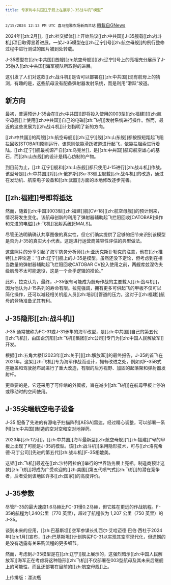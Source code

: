 ```yaml
---
title: 专家称中共国辽宁舰上在展示J-35战斗机“模型”
---
```

`2/15/2024 12:13 PM UTC 喜马拉雅农场新西兰站` [轉載自GNews](https://gnews.org/articles/2309856)

2024年[[zh:2月]]，[[zh:社交媒体]]上开始热议[[zh:中共国]]J-35舰载[[zh:战斗机]]项目取得显着进展。一架J-35模型在[[zh:辽宁]]号[[zh:航空母舰]]的例行整修过程中进行测试的图片被到处转载。

J-35模型在[[zh:中共国]]首艘[[zh:航空母舰]][[zh:辽宁]]号上的亮相充分展示了J-35融入[[zh:中共国]]海军舰队所取得的进展。

这引发了人们对这款[[zh:战斗机]]是否可以部署在[[zh:中共国]]现有航母上的猜测，有趣的是，这些航母没有配备弹射器发射系统，而是利用“滑跃”坡道。

## 新方向

最初，普遍预计J-35会在[[zh:中共国]]即将投入使用的003型[[zh:福建]][[zh:航空母舰]]上使用[[zh:中共国]]自己的电磁[[zh:飞机]]发射系统进行操作。然而，最近的这些发展为[[zh:战斗机]]计划指明了新的方向。

[[zh:中共国]]的两艘[[zh:航空母舰]][[zh:辽宁]]舰[[zh:山东舰]]都按照短距起飞阻拦回收\[STOBAR\]原则运行，该原则依靠滑跃坡道进行起飞，依靠拦阻索进行着陆。[[zh:辽宁]]舰最初源产自[[zh:乌克兰]]，是[[zh:中共国]]航母航空雄心的基石，而[[zh:山东舰]]的设计是精心仿制的产物。

到目前为止，[[zh:辽宁]]舰和[[zh:山东舰]]都只使用J-15进行[[zh:战斗机]]作战。该型号是[[zh:中共国]]对[[zh:俄罗斯]]Su-33侧卫舰载[[zh:战斗机]]的改造，通过在发动机、航空电子设备和[[zh:武器]]方面的本地修改逐步完善。

## [[zh:福建]]号即将抵达

然而，随着[[zh:中国]]003型[[zh:福建]]舰\[CV-18\][[zh:航空母舰]]的预计到来，情况将发生变化。该航母创新的利用了弹射器辅助起飞拦阻回收\[CATOBAR\]操作和先进的电磁[[zh:飞机]]发射系统\[EMALS\]。

尽管无法明确确认共享图像的真实性，但它们确实提供了足够的细节来识别该模型是否为J-35的真实大小代表。这是进行运营商兼容性评估的典型做法。

这些照片的分享引起了海军防务分析师[[zh:亚历克斯]]·勒克的注意，他在[[zh:推特]]上评论道：“[[zh:辽宁]]舰上的J-35是模型。虽然还没下定论，但考虑到在相当数量的弹射器辅助起飞拦阻回收CATOBAR CV投入使用之前，两艘库兹涅佐夫级航母不太可能退役，这是一个合乎逻辑的推论。”

此外，拉克认为，最终，J-35很有可能成为航母作战的主要载人[[zh:战斗机]]，因为他认为J-15系列的寿命有限。拉克强调，拥有更多可供起飞的甲板不仅可以简化操作，还可以减轻相关机组人员[[zh:培训]]管道的压力。这对于[[zh:福建]]航母的登场准备尤其有利。

## J-35隐形[[zh:战斗机]]

J-35 通常被称为FC-31或J-31矛隼的海军改型，是[[zh:中共国]]自己的第五代[[zh:飞机]]，由国企沉阳[[zh:飞机]]集团[[zh:公司]]专门为[[zh:中国人民解放军]]开发。

根据[[zh:五角大楼]]2023年[[zh:关于]][[zh:解放军]]的最终报告，J-35的首飞在2021年。这架[[zh:飞机]]专为海军作战而设计，拥有改进之处，例如对F-35B式座舱盖和驾驶舱布局进行了重大改造，有限的后方视野、加固的起落架和弹射器发射杆。

更重要的是，它还采用了可伸缩的外翼板，旨在减少[[zh:飞机]]在航母甲板上停泊或移动时的空间使用。

## J-35尖端航空电子设备

J-35 配备了先进的有源电子扫描阵列\[AESA\]雷达，经过精心调整，可以部署一系列[[zh:中共国]]制造的空对空和空对地弹药。

2023年[[zh:12月]]，[[zh:中共国]]海军最新型[[zh:航空母舰]]“[[zh:福建]]”号的甲板上出现了可能是J-35的模型。该[[zh:战斗机]]采用隐形技术，可与[[zh:洛克希德·马丁公司]]先进的第五代[[zh:战斗机]]F-35相媲美。

这架[[zh:飞机]]最近在[[zh:沙特阿拉伯]]举行的世界防务展上亮相。制造商预计这款[[zh:飞机]]将成为广受欢迎的[[zh:美国]]第五代喷气式[[zh:飞机]]的潜在竞争者，后者受到该地区许多[[zh:国家]]的高度评价。

## J-35参数

尽管F-35的最大速度1.6马赫比FC-31慢0.2马赫，但它胜在更远的作战航程。F-35的航程为1,240公里（770 英里），超过了航程仅为 1,207 公里（750 英里）的J-35。

谈到未来的应用，[[zh:巴基斯坦]]空军参谋长扎西尔·艾哈迈德·巴伯·西杜于2024年[[zh:1月]]宣布，[[zh:巴基斯坦]]计划购买FC-31以实现其空军现代化，但遗憾的是没有透露有关采购流程的更多细节。

然而，考虑到J-35模型是在[[zh:辽宁]]舰上展示的，这强烈暗示[[zh:中国人民解放军]]海军正在考虑将这种隐形[[zh:飞机]]不仅部署在003型航母及其未来后继舰上的可能性，而且还部署在目前的[[zh:航空母舰]]上。

上传排版：漂流瓶
